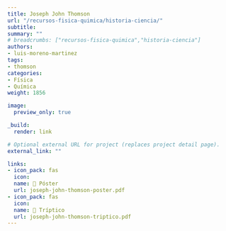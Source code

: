 ```yaml
---
title: Joseph John Thomson
url: "/recursos-fisica-quimica/historia-ciencia/"
subtitle:
summary: ""
# breadcrumbs: ["recursos-fisica-quimica","historia-ciencia"]
authors:
- luis-moreno-martinez
tags:
- thomson
categories:
- Física
- Química
weight: 1856

image:
  preview_only: true

_build:
  render: link

# Optional external URL for project (replaces project detail page).
external_link: ""

links:
- icon_pack: fas
  icon:
  name: 📜 Póster
  url: joseph-john-thomson-poster.pdf
- icon_pack: fas
  icon:
  name: 📖 Tríptico
  url: joseph-john-thomson-triptico.pdf
---
```

